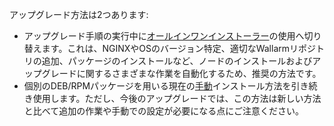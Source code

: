 アップグレード方法は2つあります:

* アップグレード手順の実行中に[オールインワンインストーラー](#upgrade-with-all-in-one-installer)の使用へ切り替えます。これは、NGINXやOSのバージョン特定、適切なWallarmリポジトリの追加、パッケージのインストールなど、ノードのインストールおよびアップグレードに関するさまざまな作業を自動化するため、推奨の方法です。
* 個別のDEB/RPMパッケージを用いる現在の[手動](#manual-upgrade)インストール方法を引き続き使用します。ただし、今後のアップグレードでは、この方法は新しい方法と比べて追加の作業や手動での設定が必要になる点にご注意ください。